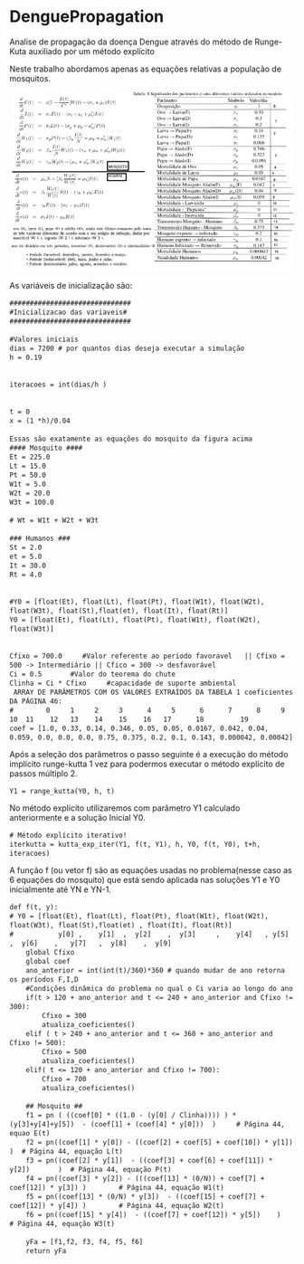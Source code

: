 # DenguePropagation
Analise de propagação da doença Dengue através do método de Runge-Kuta auxiliado por um método explícito

Neste trabalho abordamos apenas as equações relativas a população de mosquitos. 
<p align="center">
<img src="./Equacoes.png">
</p>

As variáveis de inicialização são:
```
##############################
#Inicializacao das variaveis#
##############################

#Valores iniciais
dias = 7200 # por quantos dias deseja executar a simulação
h = 0.19    


iteracoes = int(dias/h )


t = 0 
x = (1 *h)/0.04

Essas são exatamente as equações do mosquito da figura acima
#### Mosquito ####
Et = 225.0
Lt = 15.0
Pt = 50.0
W1t = 5.0
W2t = 20.0
W3t = 100.0

# Wt = W1t + W2t + W3t

### Humanos ###
St = 2.0
et = 5.0
It = 30.0 
Rt = 4.0


#Y0 = [float(Et), float(Lt), float(Pt), float(W1t), float(W2t), float(W3t), float(St),float(et), float(It), float(Rt)]
Y0 = [float(Et), float(Lt), float(Pt), float(W1t), float(W2t), float(W3t)]


Cfixo = 700.0     #Valor referente ao periodo favoravel   || Cfixo = 500 -> Intermediário || Cfico = 300 -> desfavorável
Ci = 0.5       #Valor do teorema do chute
Clinha = Ci * Cfixo     #capacidade de suporte ambiental
 ARRAY DE PARÂMETROS COM OS VALORES EXTRAÍDOS DA TABELA 1 coeficientes DA PÁGINA 46:
#        0     1     2     3      4     5      6      7      8     9     10  11    12   13    14    15    16   17      18         19
coef = [1.0, 0.33, 0.14, 0.346, 0.05, 0.05, 0.0167, 0.042, 0.04, 0.059, 0.0, 0.0, 0.0, 0.75, 0.375, 0.2, 0.1, 0.143, 0.000042, 0.00042]
```

Após a seleção dos parâmetros o passo seguinte é a execução do método implícito runge-kutta 1 vez para podermos executar o método explícito de passos múltiplo 2.

```
Y1 = range_kutta(Y0, h, t)
```
No método explícito utilizaremos com parâmetro Y1 calculado anteriormente e a solução Inicial Y0.
```
# Método explícito iterativo!
iterkutta = kutta_exp_iter(Y1, f(t, Y1), h, Y0, f(t, Y0), t+h, iteracoes)
```
A função f (ou vetor f) são as equações usadas no problema(nesse caso as 6 equações do mosquito) que está sendo aplicada nas soluções Y1 e Y0 inicialmente até YN e YN-1.
```
def f(t, y):
# Y0 = [float(Et), float(Lt), float(Pt), float(W1t), float(W2t), float(W3t), float(St),float(et) , float(It), float(Rt)]
#           y[0] ,    y[1]  ,  y[2]    ,  y[3]     ,    y[4]   , y[5]      ,  y[6]    ,   y[7]   ,  y[8]    ,  y[9]                
    global Cfixo
    global coef
    ano_anterior = int(int(t)/360)*360 # quando mudar de ano retorna os períodos F,I,D
    #Condições dinâmica do problema no qual o Ci varia ao longo do ano
    if(t > 120 + ano_anterior and t <= 240 + ano_anterior and Cfixo != 300):
        Cfixo = 300
        atualiza_coeficientes()
    elif ( t > 240 + ano_anterior and t <= 360 + ano_anterior and Cfixo != 500):
        Cfixo = 500
        atualiza_coeficientes()
    elif( t <= 120 + ano_anterior and Cfixo != 700):
        Cfixo = 700
        atualiza_coeficientes()

    ## Mosquito ## 
    f1 = pn ( ((coef[0] * ((1.0 - (y[0] / Clinha)))) ) * (y[3]+y[4]+y[5])  - (coef[1] + (coef[4] * y[0]))  )     # Página 44, equao E(t)
    f2 = pn((coef[1] * y[0]) - ((coef[2] + coef[5] + coef[10]) * y[1])       )  # Página 44, equação L(t)
    f3 = pn((coef[2] * y[1])  - ((coef[3] + coef[6] + coef[11]) * y[2])       )  # Página 44, equação P(t)
    f4 = pn((coef[3] * y[2]) - (((coef[13] * (0/N)) + coef[7] + coef[12]) * y[3]) )        # Página 44, equação W1(t)
    f5 = pn((coef[13] * (0/N) * y[3])  - ((coef[15] + coef[7] + coef[12]) * y[4]) )        # Página 44, equação W2(t)
    f6 = pn((coef[15] * y[4])  - ((coef[7] + coef[12]) * y[5])    )     # Página 44, equação W3(t)

    yFa = [f1,f2, f3, f4, f5, f6]         
    return yFa
```
